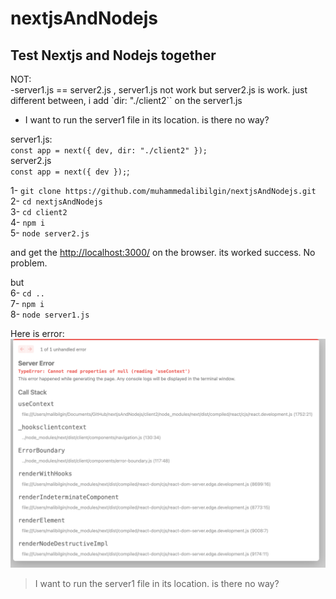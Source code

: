 # nextjsAndNodejs
## Test Nextjs and Nodejs together

NOT: <br>
-server1.js == server2.js , server1.js not work but server2.js is work. just different between, i add `dir: "./client2`` on the server1.js

* I want to run the server1 file in its location. is there no way?

server1.js:<br>
`const app = next({ dev, dir: "./client2" });`<br>
server2.js<br>
`const app = next({ dev });`;<br>

1- `git clone https://github.com/muhammedalibilgin/nextjsAndNodejs.git`<br>
2- `cd nextjsAndNodejs`<br>
3- `cd client2`<br>
4- `npm i`<br>
5- `node server2.js`<br>

and get the [http://localhost:3000/](http://localhost:3000/) on the browser. its worked success. No problem.<br>

but<br>
6- `cd ..`<br>
7- `npm i`<br>
8- `node server1.js`<br>

Here is error:<br>
![error](assets/error.png)



> I want to run the server1 file in its location. is there no way?<br>


